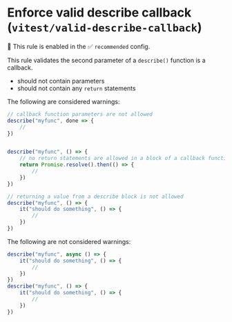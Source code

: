 # Enforce valid describe callback (`vitest/valid-describe-callback`)

💼 This rule is enabled in the ✅ `recommended` config.

<!-- end auto-generated rule header -->


This rule validates the second parameter of a `describe()` function is a callback. 

- should not contain parameters 
- should not contain  any `return` statements

The following are considered warnings:

```js
// callback function parameters are not allowed
describe("myfunc", done => {
	// 
})


describe("myfunc", () => {
	// no return statements are allowed in a block of a callback function
	return Promise.resolve().then(() => {
		// 
	})
})

// returning a value from a describe block is not allowed 
describe("myfunc", () => {
	it("should do something", () => {
		// 
	})
})
```

The following are not considered warnings:

```js
describe("myfunc", async () => {
    it("should do something", () => {
        // 
    })
})
describe("myfunc", () => {
	it("should do something", () => {
		// 
	})
})
```
